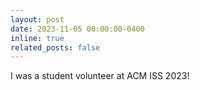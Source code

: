 ```yaml
---
layout: post
date: 2023-11-05 00:00:00-0400
inline: true
related_posts: false
---
```


I was a student volunteer at ACM ISS 2023!